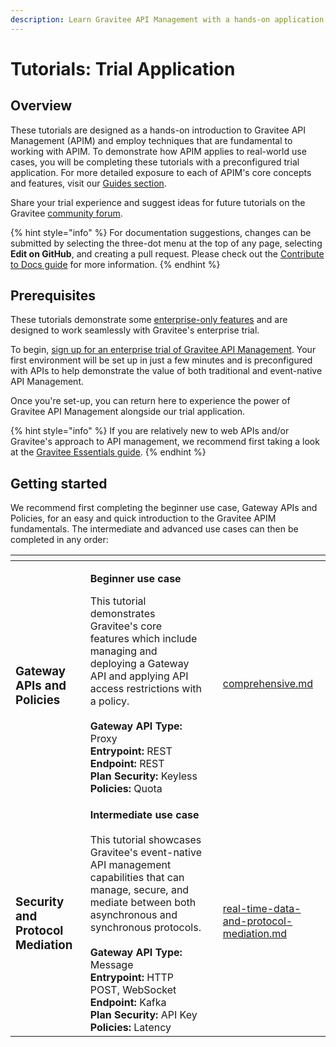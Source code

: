 ```yaml
---
description: Learn Gravitee API Management with a hands-on application
---
```


# Tutorials: Trial Application

## Overview

These tutorials are designed as a hands-on introduction to Gravitee API Management (APIM) and employ techniques that are fundamental to working with APIM. To demonstrate how APIM applies to real-world use cases, you will be completing these tutorials with a preconfigured trial application. For more detailed exposure to each of APIM's core concepts and features, visit our [Guides section](../../guides/prologue.md).

Share your trial experience and suggest ideas for future tutorials on the Gravitee [community forum](https://community.gravitee.io/).

{% hint style="info" %}
For documentation suggestions, changes can be submitted by selecting the three-dot menu at the top of any page, selecting **Edit on GitHub**, and creating a pull request. Please check out the [Contribute to Docs guide](https://documentation.gravitee.io/platform-overview/contribute/contribute-to-gravitee/contribute-to-gravitee-docs) for more information.
{% endhint %}

## Prerequisites

These tutorials demonstrate some [enterprise-only features](../../overview/ee-vs-oss/) and are designed to work seamlessly with Gravitee's enterprise trial.&#x20;

To begin, [sign up for an enterprise trial of Gravitee API Management](../install-guides/free-trial.md). Your first environment will be set up in just a few minutes and is preconfigured with APIs to help demonstrate the value of both traditional and event-native API Management.

Once you're set-up, you can return here to experience the power of Gravitee API Management alongside our trial application.&#x20;

{% hint style="info" %}
If you are relatively new to web APIs and/or Gravitee's approach to API management, we recommend first taking a look at the [Gravitee Essentials guide](https://documentation.gravitee.io/platform-overview/gravitee-essentials/overview).
{% endhint %}

## Getting started

We recommend first completing the beginner use case, Gateway APIs and Policies, for an easy and quick introduction to the Gravitee APIM fundamentals. The intermediate and advanced use cases can then be completed in any order:

<table data-card-size="large" data-view="cards"><thead><tr><th></th><th></th><th></th><th data-hidden data-card-target data-type="content-ref"></th></tr></thead><tbody><tr><td><h3><strong>Gateway APIs and Policies</strong></h3></td><td><p><strong>Beginner use case</strong><br></p><p>This tutorial demonstrates Gravitee's core features which include managing and deploying a Gateway API and applying API access restrictions with a policy.<br><br><strong>Gateway API Type:</strong> Proxy<br><strong>Entrypoint:</strong> REST<br><strong>Endpoint:</strong> REST<br><strong>Plan Security:</strong> Keyless<br><strong>Policies:</strong> Quota</p></td><td></td><td><a href="comprehensive.md">comprehensive.md</a></td></tr><tr><td><h3><strong>Security and Protocol Mediation</strong></h3></td><td><strong>Intermediate use case</strong> <br><br>This tutorial showcases Gravitee's event-native API management capabilities that can manage, secure, and mediate between both asynchronous and synchronous protocols.<br><br><strong>Gateway API Type:</strong> Message<br><strong>Entrypoint:</strong> HTTP POST, WebSocket<br><strong>Endpoint:</strong> Kafka<br><strong>Plan Security:</strong> API Key<br><strong>Policies:</strong> Latency</td><td></td><td><a href="real-time-data-and-protocol-mediation.md">real-time-data-and-protocol-mediation.md</a></td></tr></tbody></table>
